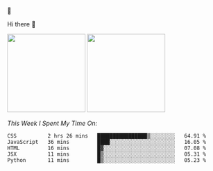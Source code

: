 
🚀 


Hi there 👋

<!--
**BambuTeam/BambuTeam** is a ✨ _special_ ✨ repository because its `README.md` (this file) appears on your GitHub profile.

Here are some ideas to get you started:

- 🔭 I’m currently working on ...
- 🌱 I’m currently learning ...
- 👯 I’m looking to collaborate on ...
- 🤔 I’m looking for help with ...
- 💬 Ask me about ...
- 📫 How to reach me: ...
- 😄 Pronouns: ...
- ⚡ Fun fact: ...
-->

<img height="180em" src="https://github-readme-stats.vercel.app/api?username=BambuTeam&show_icons=true&hide_border=true&&count_private=true&include_all_commits=true&theme=dark" />


<img height="180em" src="https://github-readme-stats.vercel.app/api/top-langs/?username=BambuTeam&layout=compact&theme=dark" />





*This Week I Spent My Time On:*
<!--START_SECTION:waka-->
```text
CSS          2 hrs 26 mins   ████████████████▒░░░░░░░░   64.91 % 
JavaScript   36 mins         ████░░░░░░░░░░░░░░░░░░░░░   16.05 % 
HTML         16 mins         █▓░░░░░░░░░░░░░░░░░░░░░░░   07.08 % 
JSX          11 mins         █▒░░░░░░░░░░░░░░░░░░░░░░░   05.31 % 
Python       11 mins         █▒░░░░░░░░░░░░░░░░░░░░░░░   05.23 % 
```
<!--END_SECTION:waka-->
